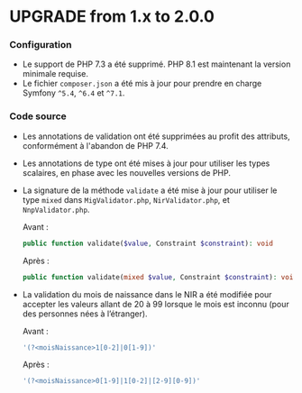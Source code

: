 # UPGRADE from 1.x to 2.0.0

### Configuration

  * Le support de PHP 7.3 a été supprimé. PHP 8.1 est maintenant la version minimale requise.
  * Le fichier `composer.json` a été mis à jour pour prendre en charge Symfony `^5.4`, `^6.4` et `^7.1`.

### Code source

  * Les annotations de validation ont été supprimées au profit des attributs, conformément à l'abandon de PHP 7.4.
  * Les annotations de type ont été mises à jour pour utiliser les types scalaires, en phase avec les nouvelles versions de PHP.
  * La signature de la méthode `validate` a été mise à jour pour utiliser le type `mixed` dans `MigValidator.php`, `NirValidator.php`, et `NnpValidator.php`.

    Avant :

    ```php
    public function validate($value, Constraint $constraint): void
    ```

    Après :

    ```php
    public function validate(mixed $value, Constraint $constraint): void
    ```

  * La validation du mois de naissance dans le NIR a été modifiée pour accepter les valeurs allant de 20 à 99 lorsque le mois est inconnu (pour des personnes nées à l’étranger).

    Avant :

    ```php
    '(?<moisNaissance>1[0-2]|0[1-9])'
    ```

    Après :

    ```php
    '(?<moisNaissance>0[1-9]|1[0-2]|[2-9][0-9])'
    ```

